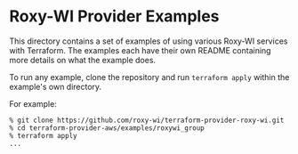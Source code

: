 # Roxy-WI Provider Examples

This directory contains a set of examples of using various Roxy-WI services with
Terraform. The examples each have their own README containing more details
on what the example does.

To run any example, clone the repository and run `terraform apply` within
the example's own directory.

For example:

```console
% git clone https://github.com/roxy-wi/terraform-provider-roxy-wi.git
% cd terraform-provider-aws/examples/roxywi_group
% terraform apply
...
```